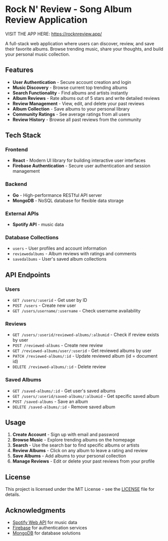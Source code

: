 # Rock N' Review - Song Album Review Application

VISIT THE APP HERE: https://rocknreview.app/

A full-stack web application where users can discover, review, and save their favorite albums. Browse trending music, share your thoughts, and build your personal music collection.

## Features

- **User Authentication** - Secure account creation and login
- **Music Discovery** - Browse current top trending albums
- **Search Functionality** - Find albums and artists instantly
- **Album Reviews** - Rate albums out of 5 stars and write detailed reviews
- **Review Management** - View, edit, and delete your past reviews
- **Album Collection** - Save albums to your personal library
- **Community Ratings** - See average ratings from all users
- **Review History** - Browse all past reviews from the community

## Tech Stack

### Frontend
- **React** - Modern UI library for building interactive user interfaces
- **Firebase Authentication** - Secure user authentication and session management

### Backend
- **Go** - High-performance RESTful API server
- **MongoDB** - NoSQL database for flexible data storage

### External APIs
- **Spotify API** - music data

### Database Collections
- `users` - User profiles and account information
- `reviewedalbums` - Album reviews with ratings and comments
- `savedalbums` - User's saved album collections

## API Endpoints

### Users
- `GET /users/:userid` - Get user by ID
- `POST /users` - Create new user
- `GET /users/username/:username` - Check username availability

### Reviews
- `GET /users/:userid/reviewed-albums/:albumid` - Check if review exists by user
- `POST /reviewed-albums` - Create new review
- `GET /reviewed-albums/user/:userid` - Get reviewed albums by user
- `PATCH /reviewed-albums/:id` - Update reviewed album (id = document id)
- `DELETE /reviewed-albums/:id` - Delete review

### Saved Albums
- `GET /saved-albums/:id` - Get user's saved albums
- `GET /users/:userid/saved-albums/:albumid` - Get specific saved album
- `POST /saved-albums` - Save an album
- `DELETE /saved-albums/:id` - Remove saved album

## Usage

1. **Create Account** - Sign up with email and password
2. **Browse Music** - Explore trending albums on the homepage
3. **Search** - Use the search bar to find specific albums or artists
4. **Review Albums** - Click on any album to leave a rating and review
5. **Save Albums** - Add albums to your personal collection
6. **Manage Reviews** - Edit or delete your past reviews from your profile

## License

This project is licensed under the MIT License - see the [LICENSE](LICENSE) file for details.

## Acknowledgments

- [Spotify Web API](https://developer.spotify.com/documentation/web-api/) for music data
- [Firebase](https://firebase.google.com/) for authentication services
- [MongoDB](https://www.mongodb.com/) for database solutions
